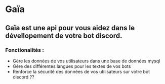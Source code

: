 # Gaïa
## Gaïa est une api pour vous aidez dans le dévellopement de votre bot discord.
### Fonctionalités :
* Gère les données de vos utilisateurs dans une base de données mysql
* Gère des différentes langues pour les textes de vos bots
* Renforce la sécurité des données de vos utilisateurs sur votre bot discord ??
